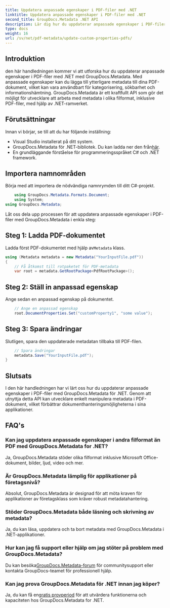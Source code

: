 ```yaml
---
title: Uppdatera anpassade egenskaper i PDF-filer med .NET
linktitle: Uppdatera anpassade egenskaper i PDF-filer med .NET
second_title: GroupDocs.Metadata .NET API
description: Lär dig hur du uppdaterar anpassade egenskaper i PDF-filer med .NET med GroupDocs.Metadata. Enkla steg för att manipulera PDF-metadata effektivt.
type: docs
weight: 16
url: /sv/net/pdf-metadata/update-custom-properties-pdfs/
---
```

## Introduktion
den här handledningen kommer vi att utforska hur du uppdaterar anpassade egenskaper i PDF-filer med .NET med GroupDocs.Metadata. Med anpassade egenskaper kan du lägga till ytterligare metadata till dina PDF-dokument, vilket kan vara användbart för kategorisering, sökbarhet och informationshämtning. GroupDocs.Metadata är ett kraftfullt API som gör det möjligt för utvecklare att arbeta med metadata i olika filformat, inklusive PDF-filer, med hjälp av .NET-ramverket.
## Förutsättningar
Innan vi börjar, se till att du har följande inställning:
- Visual Studio installerat på ditt system.
-  GroupDocs.Metadata för .NET-bibliotek. Du kan ladda ner den från[här](https://releases.groupdocs.com/metadata/net/).
- En grundläggande förståelse för programmeringsspråket C# och .NET framework.

## Importera namnområden
Börja med att importera de nödvändiga namnrymden till ditt C#-projekt.
```csharp
    using GroupDocs.Metadata.Formats.Document;
    using System;
using GroupDocs.Metadata;
```

Låt oss dela upp processen för att uppdatera anpassade egenskaper i PDF-filer med GroupDocs.Metadata i enkla steg:
## Steg 1: Ladda PDF-dokumentet
 Ladda först PDF-dokumentet med hjälp av`Metadata` klass.
```csharp
using (Metadata metadata = new Metadata("YourInputFile.pdf"))
{
    // Få åtkomst till rotpaketet för PDF-metadata
    var root = metadata.GetRootPackage<PdfRootPackage>();
```
## Steg 2: Ställ in anpassad egenskap
Ange sedan en anpassad egenskap på dokumentet.
```csharp
    // Ange en anpassad egenskap
    root.DocumentProperties.Set("customProperty1", "some value");
```
## Steg 3: Spara ändringar
Slutligen, spara den uppdaterade metadatan tillbaka till PDF-filen.
```csharp
    // Spara ändringar
    metadata.Save("YourInputFile.pdf");
}
```

## Slutsats
I den här handledningen har vi lärt oss hur du uppdaterar anpassade egenskaper i PDF-filer med GroupDocs.Metadata för .NET. Genom att utnyttja detta API kan utvecklare enkelt manipulera metadata i PDF-dokument, vilket förbättrar dokumenthanteringsmöjligheterna i sina applikationer.

## FAQ's
### Kan jag uppdatera anpassade egenskaper i andra filformat än PDF med GroupDocs.Metadata for .NET?
Ja, GroupDocs.Metadata stöder olika filformat inklusive Microsoft Office-dokument, bilder, ljud, video och mer.
### Är GroupDocs.Metadata lämplig för applikationer på företagsnivå?
Absolut, GroupDocs.Metadata är designad för att möta kraven för applikationer av företagsklass som kräver robust metadatahantering.
### Stöder GroupDocs.Metadata både läsning och skrivning av metadata?
Ja, du kan läsa, uppdatera och ta bort metadata med GroupDocs.Metadata i .NET-applikationer.
### Hur kan jag få support eller hjälp om jag stöter på problem med GroupDocs.Metadata?
 Du kan besöka[GroupDocs.Metadata-forum](https://forum.groupdocs.com/c/metadata/14) för communitysupport eller kontakta GroupDocs-teamet för professionell hjälp.
### Kan jag prova GroupDocs.Metadata för .NET innan jag köper?
 Ja, du kan få en[gratis provperiod](https://releases.groupdocs.com/) för att utvärdera funktionerna och kapaciteten hos GroupDocs.Metadata for .NET.